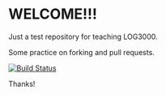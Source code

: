 # WELCOME!!!
Just a test repository for teaching LOG3000.

Some practice on forking and pull requests.

[![Build Status](https://travis-ci.org/bramadams/test.svg?branch=master)](https://travis-ci.org/bramadams/test_a2018)

Thanks!
